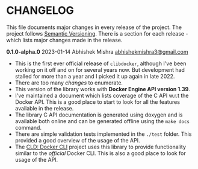 # CHANGELOG
This file documents major changes in every release of the project. The project follows [Semantic Versioning](https://semver.org/). There is a section for each release - which lists major changes made in the release.

**0.1.0-alpha.0**  2023-01-14 Abhishek Mishra  <abhishekmishra3@gmail.com>
- This is the first ever official release of `clibdocker`, although I've been
  working on it off and on for several years now. But development had stalled
  for more than a year and I picked it up again in late 2022.
- There are too many *changes* to enumerate. 
- This version of the library works with **Docker Engine API version 1.39**.
- I've maintained a document which lists coverage of the C API w.r.t the
  Docker API. This is a good place to start to look for all the features
  available in the release.
- The library C API documentation is generated using doxygen and is available
  both online and can be generated offline using the `make docs` command.
- There are simple validation tests implemented in the `./test` folder. This
  provided a good overview of the usage of the API.
- The [CLD: Docker CLI](https://github.com/abhishekmishra/CLD) project uses
  this library to provide functionality similar to the _official_ Docker CLI.
  This is also a good place to look for usage of the API.